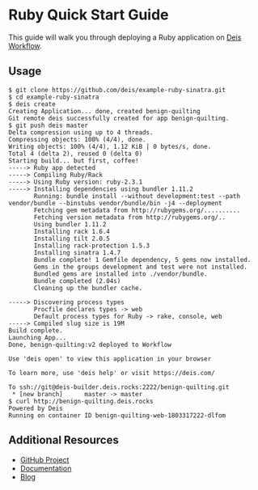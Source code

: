 # Ruby Quick Start Guide

This guide will walk you through deploying a Ruby application on [Deis Workflow][].

## Usage

```console
$ git clone https://github.com/deis/example-ruby-sinatra.git
$ cd example-ruby-sinatra
$ deis create
Creating Application... done, created benign-quilting
Git remote deis successfully created for app benign-quilting.
$ git push deis master
Delta compression using up to 4 threads.
Compressing objects: 100% (4/4), done.
Writing objects: 100% (4/4), 1.12 KiB | 0 bytes/s, done.
Total 4 (delta 2), reused 0 (delta 0)
Starting build... but first, coffee!
-----> Ruby app detected
-----> Compiling Ruby/Rack
-----> Using Ruby version: ruby-2.3.1
-----> Installing dependencies using bundler 1.11.2
       Running: bundle install --without development:test --path vendor/bundle --binstubs vendor/bundle/bin -j4 --deployment
       Fetching gem metadata from http://rubygems.org/..........
       Fetching version metadata from http://rubygems.org/..
       Using bundler 1.11.2
       Installing rack 1.6.4
       Installing tilt 2.0.5
       Installing rack-protection 1.5.3
       Installing sinatra 1.4.7
       Bundle complete! 1 Gemfile dependency, 5 gems now installed.
       Gems in the groups development and test were not installed.
       Bundled gems are installed into ./vendor/bundle.
       Bundle completed (2.04s)
       Cleaning up the bundler cache.

-----> Discovering process types
       Procfile declares types -> web
       Default process types for Ruby -> rake, console, web
-----> Compiled slug size is 19M
Build complete.
Launching App...
Done, benign-quilting:v2 deployed to Workflow

Use 'deis open' to view this application in your browser

To learn more, use 'deis help' or visit https://deis.com/

To ssh://git@deis-builder.deis.rocks:2222/benign-quilting.git
 * [new branch]      master -> master
$ curl http://benign-quilting.deis.rocks
Powered by Deis
Running on container ID benign-quilting-web-1803317222-dlfom
```

## Additional Resources

* [GitHub Project](https://github.com/deis/workflow)
* [Documentation](https://deis.com/docs/workflow/)
* [Blog](https://deis.com/blog/)

[Deis Workflow]: https://github.com/deis/workflow#readme
